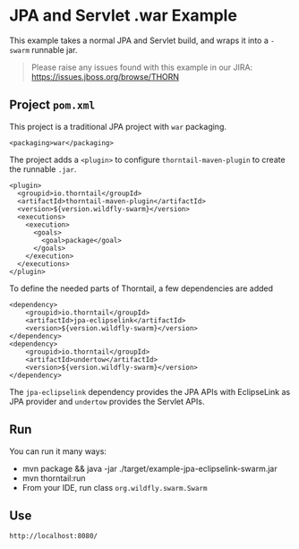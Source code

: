 # JPA and Servlet .war Example

This example takes a normal JPA and Servlet build, and wraps it into
a `-swarm` runnable jar.

> Please raise any issues found with this example in our JIRA:
> https://issues.jboss.org/browse/THORN

## Project `pom.xml`

This project is a traditional JPA project with `war` packaging.

    <packaging>war</packaging>

The project adds a `<plugin>` to configure `thorntail-maven-plugin` to
create the runnable `.jar`.

    <plugin>
      <groupid>io.thorntail</groupId>
      <artifactId>thorntail-maven-plugin</artifactId>
      <version>${version.wildfly-swarm}</version>
      <executions>
        <execution>
          <goals>
            <goal>package</goal>
          </goals>
        </execution>
      </executions>
    </plugin>

To define the needed parts of Thorntail, a few dependencies are added

    <dependency>
        <groupid>io.thorntail</groupId>
        <artifactId>jpa-eclipselink</artifactId>
        <version>${version.wildfly-swarm}</version>
    </dependency>
    <dependency>
        <groupid>io.thorntail</groupId>
        <artifactId>undertow</artifactId>
        <version>${version.wildfly-swarm}</version>
    </dependency>

The `jpa-eclipselink` dependency provides the JPA APIs with EclipseLink as JPA provider and `undertow` provides the Servlet
APIs.

## Run

You can run it many ways:

* mvn package && java -jar ./target/example-jpa-eclipselink-swarm.jar
* mvn thorntail:run
* From your IDE, run class `org.wildfly.swarm.Swarm`

## Use

    http://localhost:8080/
